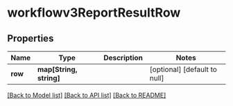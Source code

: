 # workflowv3ReportResultRow

## Properties
Name | Type | Description | Notes
------------ | ------------- | ------------- | -------------
**row** | **map[String, string]** |  | [optional] [default to null]

[[Back to Model list]](../README.md#documentation-for-models) [[Back to API list]](../README.md#documentation-for-api-endpoints) [[Back to README]](../README.md)


